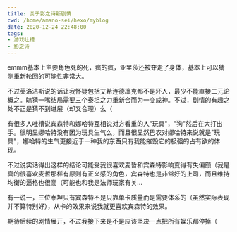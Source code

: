 ```yaml
---
title: 关于影之诗新剧情
cwd: /home/amano-sei/hexo/myblog
date: 2020-12-24 22:48:00
tags:
- 游戏吐槽
- 影之诗
---
```


emmm基本上主要角色死的死，疯的疯，亚里莎还被夺走了身体，基本上可以猜测重新轮回的可能性非常大。

不过芙洛洁斯说的话让我怀疑包括艾希连德凛克都不是坏人，最少不能直接二元论概之。瞎猜一嘴结局需要三个泰坦之力重新合而为一变成神。不过，剧情的有趣之处不正是猜不到进展（却又合理）么（

有很多人吐槽说宾森特和娜哈特互相说对方看重的人"玩具"，"狗"然后在大打出手。很明显娜哈特没有因为玩具生气么，而且很显然巴农对娜哈特来说就是"玩具"，娜哈特的生气更接近于一种我的东西只有我能摧毁它的极强的占有欲的体现。

不过说实话得出这样的结论可能受我很喜欢麦哲和宾森特影响变得有失偏颇（我是真的很喜欢麦哲那样有原则有正义感的角色，宾森特也是非常好的上司，而且维持均衡的逼格也很高（可能也和我是法师玩家有关...

有一说一，三位泰坦只有宾森特不是只靠单卡质量而是需要体系的（虽然实际表现并不算特别好），从卡的效果来说我就更喜欢宾森特的效果。

期待后续的剧情展开，不过我接下来是不是应该坚决一点把所有娱乐都停掉（

